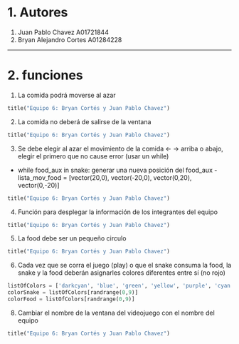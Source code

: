 # 1. Autores
1. Juan Pablo Chavez A01721844
2. Bryan Alejandro Cortes A01284228
---
# 2. funciones
1. La comida podrá moverse al azar 
```python
title("Equipo 6: Bryan Cortés y Juan Pablo Chavez")
```
2. La comida no deberá de salirse de la ventana 
```python
title("Equipo 6: Bryan Cortés y Juan Pablo Chavez")
```
3. Se debe elegir al azar el movimiento de la comida <- -> arriba o abajo, elegir el primero que  no cause error (usar un while)
- while food_aux in snake: 
generar una nueva posición del food_aux  - lista_mov_food = [vector(20,0), vector(-20,0), vector(0,20), vector(0,-20)]
```python
title("Equipo 6: Bryan Cortés y Juan Pablo Chavez")
```
4. Función para desplegar la información de los integrantes del equipo 
```python
title("Equipo 6: Bryan Cortés y Juan Pablo Chavez")
```
5. La food debe ser un pequeño circulo
```python
title("Equipo 6: Bryan Cortés y Juan Pablo Chavez")
```
6. Cada vez que se corra el juego (play) o que el snake consuma la food, la snake y la food deberán asignarles colores diferentes entre sí (no rojo)
 ```python
listOfColors = ['darkcyan', 'blue', 'green', 'yellow', 'purple', 'cyan', 'fuchsia', 'gray', 'lime', 'orange']
colorSnake = listOfColors[randrange(0,9)]
colorFood = listOfColors[randrange(0,9)]


```  
8. Cambiar el nombre de la ventana del videojuego con el nombre del equipo
```python
title("Equipo 6: Bryan Cortés y Juan Pablo Chavez")
```
